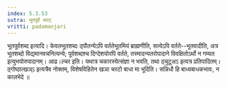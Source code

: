 ```yaml
---
index: 5.3.53
sutra: भूतपूर्वे चरट्
vritti: padamanjari
---
```


 भूतपूर्वशब्द इत्यादि। केवलभूतशब्दः ठ्पौतन्येऽपि वर्ततेभूतमियं ब्राह्मणीति, सत्येऽपि वर्तते--भूतवादीति, अत्र भूतशब्दो विद्यमानवचनित्यन्ये; पूर्वशब्दश्च दिग्देशयोरपि वर्तते, तस्मादन्यतरोपादाने विवक्षितोऽर्थो न गम्यत इत्युभयोरुपादानम्। आढ।ल्चर इति। यथात्र चकारस्येत्संज्ञा न भवति, तथा ठ्चुटूअऽ इत्यत्र प्रतिपादितम्। ठ्गोष्ठात्खञ्ऽ इत्यत्रैव नोक्तम्, विशेषविहितेन खञा चरटो बाधा मा भूदिति। सन्निधौ हि बाध्यबाधकभावः, न कालभेदे ॥